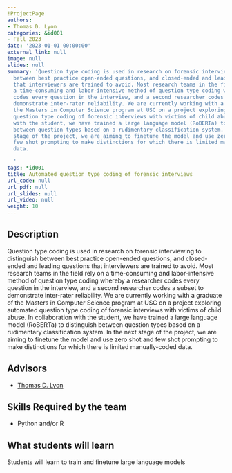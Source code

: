 ```yaml
---
!ProjectPage
authors:
- Thomas D. Lyon
categories: &id001
- Fall 2023
date: '2023-01-01 00:00:00'
external_link: null
image: null
slides: null
summary: 'Question type coding is used in research on forensic interviewing to distinguish
  between best practice open-ended questions, and closed-ended and leading questions
  that interviewers are trained to avoid. Most research teams in the field rely on
  a time-consuming and labor-intensive method of question type coding whereby a researcher
  codes every question in the interview, and a second researcher codes a subset to
  demonstrate inter-rater reliability. We are currently working with a graduate of
  the Masters in Computer Science program at USC on a project exploring automated
  question type coding of forensic interviews with victims of child abuse. In collaboration
  with the student, we have trained a large language model (RoBERTa) to distinguish
  between question types based on a rudimentary classification system. In the next
  stage of the project, we are aiming to finetune the model and use zero shot and
  few shot prompting to make distinctions for which there is limited manually-coded
  data.

  '
tags: *id001
title: Automated question type coding of forensic interviews
url_code: null
url_pdf: null
url_slides: null
url_video: null
weight: 10
---
```

## Description

Question type coding is used in research on forensic interviewing to distinguish between best practice open-ended questions, and closed-ended and leading questions that interviewers are trained to avoid. Most research teams in the field rely on a time-consuming and labor-intensive method of question type coding whereby a researcher codes every question in the interview, and a second researcher codes a subset to demonstrate inter-rater reliability. We are currently working with a graduate of the Masters in Computer Science program at USC on a project exploring automated question type coding of forensic interviews with victims of child abuse. In collaboration with the student, we have trained a large language model (RoBERTa) to distinguish between question types based on a rudimentary classification system. In the next stage of the project, we are aiming to finetune the model and use zero shot and few shot prompting to make distinctions for which there is limited manually-coded data.





## Advisors

* [Thomas D. Lyon](../../../author/thomas-d-lyon)

## Skills Required by the team


* Python and/or R
## What students will learn

Students will learn to train and finetune large language models
